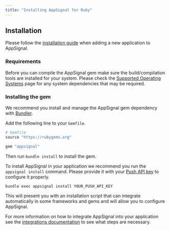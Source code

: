 ```yaml
---
title: "Installing AppSignal for Ruby"
---
```


## Installation

Please follow the [installation guide](/getting-started/new-application.html) when adding a new application to AppSignal.

### Requirements

Before you can compile the AppSignal gem make sure the build/compilation tools are installed for your system. Please check the [Supported Operating Systems](/support/operating-systems.html) page for any system dependencies that may be required.

### Installing the gem

We recommend you install and manage the AppSignal gem dependency with
[Bundler](http://bundler.io/).

Add the following line to your `Gemfile`.

```ruby
# Gemfile
source "https://rubygems.org"

gem "appsignal"
```

Then run `bundle install` to install the gem.

To install AppSignal in your application we recommend you run the `appsignal install` command. Please provide it with your [Push API key](/appsignal/terminology.html#push-api-key) to configure it properly.

```
bundle exec appsignal install YOUR_PUSH_API_KEY
```

This will present you with an installation script that can integrate
automatically in some frameworks and gems and will allow you to configure
AppSignal.

For more information on how to integrate AppSignal into your application see
the [integrations documentation](/ruby/integrations/index.html) to see what
steps are necessary.
